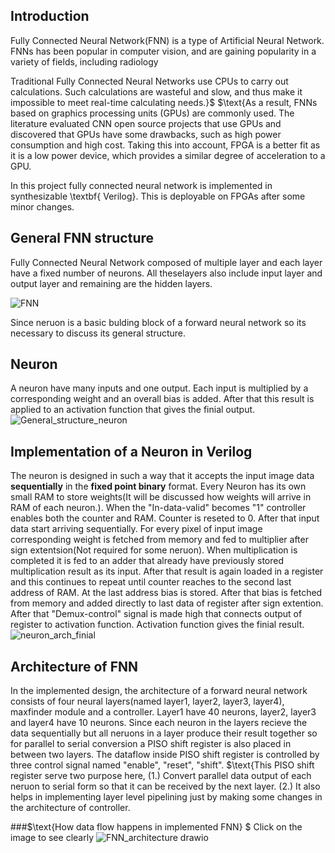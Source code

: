 ## $\textbf{Introduction}$
Fully Connected Neural Network(FNN) is a type of Artificial Neural Network. FNNs has been popular in computer vision, and are gaining popularity in a variety of fields, including radiology

Traditional Fully Connected Neural Networks use CPUs to carry out calculations. Such calculations are wasteful and slow, and thus make it impossible to meet real-time calculating needs.}$ $\text{As a result, FNNs based on graphics processing units (GPUs) are commonly used. The literature evaluated CNN open source projects that use GPUs and discovered that GPUs have some drawbacks, such as high power consumption and high cost. Taking this into account, FPGA is a better fit as it is a low power device, which provides a similar degree of acceleration to a GPU.

In this project fully connected neural network is implemented in synthesizable \textbf{ Verilog}. This is deployable on FPGAs after some minor changes.

## $\textbf{General FNN structure}$
Fully Connected Neural Network composed of multiple layer and each layer have a fixed number of neurons. All theselayers also include input layer and output layer and remaining are the hidden layers.

![FNN](https://user-images.githubusercontent.com/91585086/183276654-58cde0ca-0cef-4131-903d-e5f574b42baa.png)
   
Since neruon is a basic bulding block of a forward neural network so its necessary to discuss its general structure.

## $\textbf{Neuron}$
A neuron have many inputs and one output. Each input is multiplied by a corresponding weight and an overall bias is added. After that this result is applied to an activation function that gives the finial output.
![General_structure_neuron](https://user-images.githubusercontent.com/91585086/183300664-178cc740-6eb4-44ac-9140-2a4b7d264574.png)

## $\textbf{Implementation of a Neuron in Verilog}$
The neuron is designed in such a way that it accepts the input image data$\textbf{ sequentially}$ in the $\textbf{fixed point binary}$ format. Every Neuron has its own small RAM to store weights(It will be discussed how weights will arrive in RAM of each neuron.). When the "In-data-valid" becomes "1" controller enables both the counter and RAM. Counter is reseted to 0. After that input data start arriving sequentially. For every pixel of input image corresponding weight is fetched from memory and fed to multiplier after sign extentsion(Not required for some neruon). When multiplication is completed it is fed to an adder that already have previously stored multiplication result as its input. After that result is again loaded in a register and this continues to repeat until counter reaches to the second last address of RAM. At the last address bias is stored. After that bias is fetched from memory and added directly to last data of register after sign extention. After that "Demux-control" signal is made high that connects output of register to activation function. Activation function gives the finial result.
![neuron_arch_finial](https://user-images.githubusercontent.com/91585086/185057835-dd9982d7-2b5f-4022-9ea8-cdf666c66fcf.png)

## $\text{Architecture of FNN}$
In the implemented design, the architecture of a forward neural network consists of four neural layers(named layer1, layer2, layer3, layer4), maxfinder module and a controller. Layer1 have 40 neurons, layer2, layer3 and layer4 have 10 neurons. Since each neuron in the layers recieve the data sequentially but all neruons in a layer produce their result together so for parallel to serial conversion a PISO shift register is also placed in between two layers. The dataflow inside PISO shift register is controlled by three control signal named "enable", "reset", "shift".
$\text{This PISO shift register serve two purpose here, (1.) Convert parallel data output of each neruon to serial form so that it can be received by the next layer. (2.) It also helps in implementing layer level pipelining just by making some changes in the architecture of controller.


###$\text{How data flow happens in implemented FNN}
$
$\text{Click on the image to see clearly}$
![FNN_architecture drawio](https://user-images.githubusercontent.com/91585086/183919382-66d06d39-17b9-421f-a605-636b71f88775.png)



